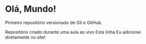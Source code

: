 # Olá, Mundo!
 Primeiro repositório versionado de Git e GitHub.
 
 Repositório criado durante uma aula ao vivo
 Esta linha Eu adicionei diretamente no site!
